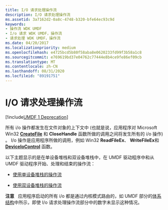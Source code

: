 ```yaml
---
title: I/O 请求处理操作流
description: I/O 请求处理操作流
ms.assetid: 3a7162d2-0a8c-4748-b320-bfe64ec93c9d
keywords:
- 操作流 WDK UMDF
- I/o 请求 WDK UMDF，操作流
- 请求处理 WDK UMDF，操作流
ms.date: 04/20/2017
ms.localizationpriority: medium
ms.openlocfilehash: e4725bcd5b80f58aba8e0620233fd99f3b58a1c8
ms.sourcegitcommit: e769619bd37e04762c77444e8b4ce9fe86ef09cb
ms.translationtype: MT
ms.contentlocale: zh-CN
ms.lasthandoff: 08/31/2020
ms.locfileid: "89191751"
---
```

# <a name="io-request-processing-operation-flow"></a>I/O 请求处理操作流


[!include[UMDF 1 Deprecation](../includes/umdf-1-deprecation.md)]

所有 i/o 操作都发生在文件对象的上下文中 (也就是说，应用程序对 Microsoft Win32 [**CreateFile**](/windows/desktop/api/fileapi/nf-fileapi-createfilea) 和 **CloseHandle** 函数所做的调用之间将发生所有的 i/o 操作) 。 I/o 操作是应用程序所做的调用，例如 Win32 **ReadFileEx**、 **WriteFileEx**和 [**DeviceIoControl**](/windows/desktop/api/ioapiset/nf-ioapiset-deviceiocontrol) 函数。

以下主题显示的是在单设备堆栈和双设备堆栈中，在 UMDF 驱动程序中和从 UMDF 驱动程序开始、处理和结束的操作流：

-   [使用单设备堆栈的操作流](operation-flow-with-single-device-stack.md)

-   [使用双设备堆栈的操作流](operation-flow-with-double-device-stack.md)

**注意**   应用程序启动的所有 i/o 都是通过内核模式路由的，如 UMDF 部分的[体系结构](/previous-versions/ff554461(v=vs.85))中所示，即使 I/o 请求处理操作流部分中的数字未显示这种情况。

 

 

